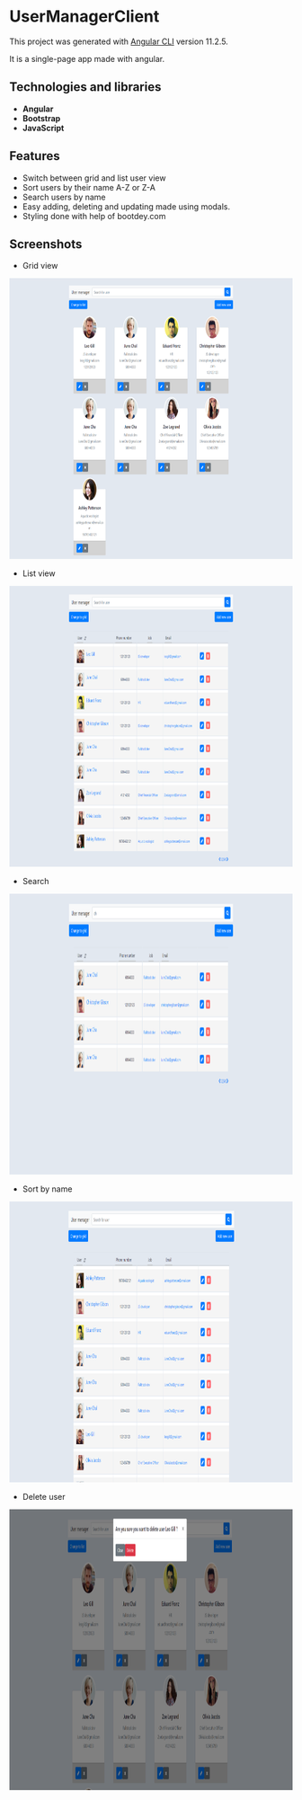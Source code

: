 # UserManagerClient

This project was generated with [Angular CLI](https://github.com/angular/angular-cli) version 11.2.5.

It is a single-page app made with angular.


## Technologies and libraries
* **Angular**
* **Bootstrap**
* **JavaScript**

## Features
* Switch between grid and list user view
* Sort users by their name A-Z or Z-A
* Search users by name
* Easy adding, deleting and updating made using modals.
* Styling done with help of bootdey.com


## Screenshots

* Grid view
<img src="https://github.com/im-kb/user_manager_client/blob/main/images/user-manager-client-main.png" width="1280" height="500">

* List view
<img src="https://github.com/im-kb/user_manager_client/blob/main/images/user-manager-client-list.png" width="1280" height="500">

* Search 
<img src="https://github.com/im-kb/user_manager_client/blob/main/images/user-manager-client-search.png" width="1280" height="500">

* Sort by name
<img src="https://github.com/im-kb/user_manager_client/blob/main/images/user-manager-client-sorting.png" width="1280" height="500">

* Delete user
<img src="https://github.com/im-kb/user_manager_client/blob/main/images/user-manager-client-delete.png" width="1280" height="500">



 



